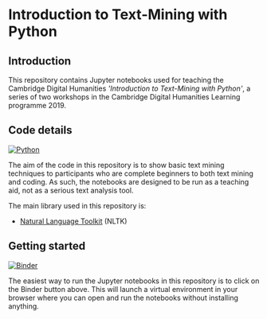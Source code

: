 # Introduction to Text-Mining with Python

## Introduction

This repository contains Jupyter notebooks used for teaching the Cambridge Digital Humanities 
*'Introduction to Text-Mining with Python'*, a series of two workshops in the Cambridge Digital Humanities Learning 
programme 2019.
 
## Code details

[![Python](https://img.shields.io/badge/python-3.6-blue.svg)](https://www.python.org/downloads/release/python-368/)

The aim of the code in this repository is to show basic text mining techniques 
to participants who are complete beginners to both text mining and coding. 
As such, the notebooks are designed to be run as a teaching aid, not as a serious text analysis tool.

The main library used in this repository is:
* [Natural Language Toolkit](https://www.nltk.org/) (NLTK)

## Getting started

[![Binder](https://mybinder.org/badge_logo.svg)](https://mybinder.org/v2/gh/mchesterkadwell/intro-to-text-mining-with-python/master)

The easiest way to run the Jupyter notebooks in this repository is to click on 
the Binder button above. This will launch a virtual environment in your 
browser where you can open and run the notebooks without installing anything.

